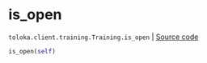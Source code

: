 # is_open
`toloka.client.training.Training.is_open` | [Source code](https://github.com/Toloka/toloka-kit/blob/v1.1.3/src/client/training.py#L117)

```python
is_open(self)
```

